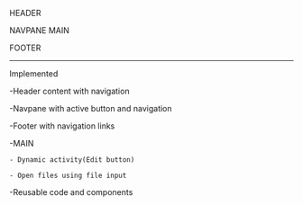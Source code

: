 
HEADER

NAVPANE MAIN

FOOTER

---------------------------------------------------------

Implemented

-Header content with navigation

-Navpane with active button and navigation

-Footer with navigation links

-MAIN

    - Dynamic activity(Edit button)
  
    - Open files using file input

-Reusable code and components
